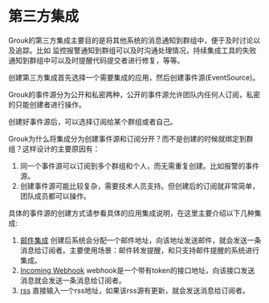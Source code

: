# 第三方集成

Grouk的第三方集成主要目的是将其他系统的消息通知到群组中，便于及时讨论以及追踪。比如 监控报警通知到群组可以及时沟通处理情况，持续集成工具的失败通知到群组中可以及时提醒代码提交者进行修复，等等。

创建第三方集成首先选择一个需要集成的应用，然后创建事件源(EventSource)。

Grouk的事件源分为公开和私密两种，公开的事件源允许团队内任何人订阅，私密的只能创建者进行操作。

创建好事件源后，可以选择订阅给某个群组或者自己。

Grouk为什么将集成分为创建事件源和订阅分开？而不是创建的时候就绑定到群组？这样设计的主要原因有：
1. 同一个事件源可以订阅到多个群组和个人，而无需重复创建。比如报警的事件源。
2. 创建事件源可能比较复杂，需要技术人员支持。但创建后的订阅就非常简单，团队成员都可以操作。


具体的事件源的创建方式请参看具体的应用集成说明，在这里主要介绍以下几种集成:

1. [邮件集成](integration_email.md) 创建后系统会分配一个邮件地址，向该地址发送邮件，就会发送一条消息给订阅者。主要使用场景：邮件转发提醒，和只支持邮件提醒的系统进行集成。
2. [Incoming Webhook](integration_incomingwebhook.md) webhook是一个带有token的接口地址，向该接口发送消息就会发送一条消息给订阅者。
3. [rss](integration_rss.md) 直接输入一个rss地址，如果该rss源有更新，就会发送消息给订阅者。
